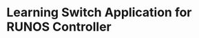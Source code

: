 Learning Switch Application for RUNOS Controller
===================================================